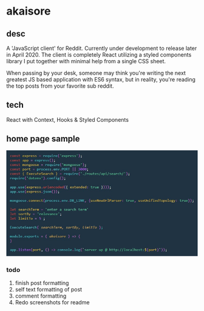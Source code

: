 # akaisore

## desc

A 'JavaScript client' for Reddit. Currently under development to release later in April 2020. The client is completely React utilizing a styled components library I put together with minimal help from a single CSS sheet.

When passing by your desk, someone may think you're writing the next greatest JS based application with ES6 syntax, but in reality, you're reading the top posts from your favorite sub reddit.

## tech

React with Context, Hooks & Styled Components

## home page sample

![Home page sample](/assets/home.jpg)

### todo

1. finish post formatting
2. self text formatting of post
3. comment formatting
4. Redo screenshots for readme
